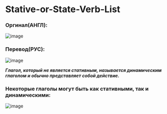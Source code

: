 # Stative-or-State-Verb-List
### Оргинал(АНГЛ):
![image](https://github.com/user-attachments/assets/d9f78f1d-b546-42e9-9135-27a93471ea59)

### Перевод(РУС):
![image](https://github.com/user-attachments/assets/f08c15a8-e32f-4da3-bc31-ff879e0e3865)

***Глагол, который не является стативным, называется динамическим глаголом и обычно представляет собой действие.***

### Некоторые глаголы могут быть как стативными, так и динамическими:

![image](https://github.com/user-attachments/assets/75aea52b-c424-4312-b7d4-9db82d556568)




